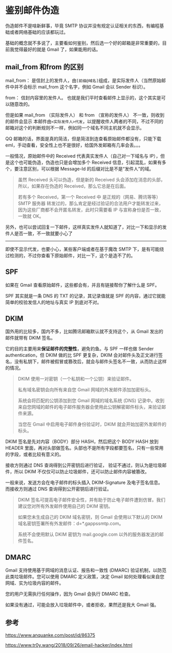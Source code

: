 # 鉴别邮件伪造

伪造邮件不是啥新鲜事，毕竟 SMTP 协议并没有规定认证相关的东西，有编程基础或者网络基础的应该都玩过。

基础的概念就不多说了，主要看如何鉴别，然后选一个好的邮箱是非常重要的，目前我觉得最好的就是 Gmail 了，如果能用的话。

## mail_from 和from 的区别

mail_from： 是信封上的发件人，由`[前缀@域名]`组成，是实际发件人（当然原始邮件中并不会标示 mail_from 这个名字，例如 Gmail 会以 Sender 标识）。

from： 信封内容里的发件人。 也就是我们平时查看邮件上显示的，这个其实是可以随意改的。

但是如果 mail_from （实际发件人） 和 from （宣称的发件人） 不一致，则收到的邮件会显示 本邮件由`<实际发件人>代发`，以提醒收件人两者的不同，不过不同的邮箱对这个的判断规则不一样，例如同一个域名不同主机就不会显示。

QQ 邮箱的话，界面是真的简洁，但是简洁到连查看原始邮件都没有，只能下载 eml，手动查看，安全性上也不是很好，给国外发邮箱有几率会丢。。。

一般情况，原始邮件中的 Received 代表真实发件人（自己对一下域名与 IP），但是这个也可能伪造，伪造也只是会增加多个 Received 信息，引起混乱，如果有多个，要注意区别，可以根据 Message-Id 的后缀对比是不是“发件人”的域。

> 虽然 Received 头可以伪造，但是新的 Received 头会添加在消息的头部，所以，如果存在伪造的 Received，那么它总是在后面。
>
> 若有多个 Received，第一个 Received 中 是正规的（网易、腾讯等等） SMTP 服务器 转发过的，那么肯定是经过验证的合法用户才能转发过来，因为这些厂商都不会开匿名转发，此时只需要看 IP 与宣称身份是否一致，一致就 OK。

另外，也可以尝试回复一下邮件，这样真实发件人就知道了，对比一下和显示的发件人是否一致，不一致就要小心了

---

即使不显示代发，也要小心，某些客户端或者在基于魔改 SMTP 下，是有可能绕过检测的，不过你查看下原始邮件，对比一下，这个是造不了的。

## SPF

如果在 Gmail 查看原始邮件，这些都会有，并且有链接帮你了解什么是 SPF。

SPF 其实就是一条 DNS 的 TXT 的记录，其记录值就是 SPF 的内容，通过它就能简单的校验发信人的地址与真实 IP 到底对不对。

## DKIM

国外用的比较多，国内不多，比如腾讯邮箱默认就不支持这个，从 Gmail 发出的邮件就带有 DKIM 签名。

它的目的主要用来**保证邮件的完整性**，避免钓鱼。与 SPF 一样也做 Sender authentication，但 DKIM 做的比 SPF 更复杂，DKIM 会对邮件头及正文进行签名，没有私钥下，邮件被假冒或篡改后，就会与邮件头签名不一致，从而防止这样的情况。

> DKIM 使用一对密钥（一个私钥和一个公钥）来验证邮件。
>
> 私有域名密钥会向所有来自您 Gmail 网域的外发邮件添加加密标头。
>
> 系统会将匹配的公钥添加到您 Gmail 网域的域名系统 (DNS) 记录中。收到来自您网域的邮件的电子邮件服务器会使用此公钥解密邮件标头，来验证邮件来源。
>
> 当您在 Gmail 中启用电子邮件身份验证时，DKIM 就会开始加密外发邮件的标头。

DKIM 签名是先对内容（BODY）部分 HASH，然后把这个 BODY HASH 放到 HEADER 里面，再对头部做签名。头部也不是所有字段都要签名，只有一些常用的字段，或者比较有意义的。

接收方则通过 DNS 查询得到公开密钥后进行验证， 验证不通过，则认为是垃圾邮件，所以 DKIM 不仅仅可以防止垃圾邮件，还可以防止邮件内容被篡改。

一般来说，发送方会在电子邮件的标头插入 DKIM-Signature 及电子签名信息。而接收方则通过 DNS 查询得到公开密钥后进行验证。

> DKIM 签名可提高电子邮件安全性，并有助于防止电子邮件遭到仿冒。我们建议您对所有外发邮件使用自己的 DKIM 密钥。
>
> 如果您未生成自己的 DKIM 域名密钥，则 Gmail 会使用以下默认的 DKIM 域名密钥签署所有外发邮件：d=*.gappssmtp.com。
>
> 系统不会使用默认 DKIM 密钥为 mail.google.com 以外的服务器发送的邮件签名。

## DMARC

Gmail 支持使用基于网域的消息认证、报告和一致性 (DMARC) 验证机制，以防范此类垃圾邮件。您可以使用 DMARC 定义政策，决定 Gmail 如何处理看似来自您网域、实为垃圾内容的邮件。

您的用户无需执行任何操作，因为 Gmail 会执行 DMARC 检查。

如果没有通过，可能会放入垃圾邮件中，或者拒收，果然还是我大 Gmail 强。

## 参考

https://www.anquanke.com/post/id/86375

https://www.tr0y.wang/2018/09/26/email-hacker/index.html
